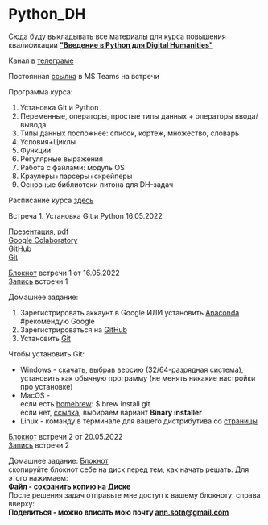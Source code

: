 # Python_DH

Сюда буду выкладывать все материалы для курса повышения квалификации [**"Введение в Python для Digital Humanities"**](https://www.hse.ru/edu/dpo/473204831)

Канал в [телеграме](https://t.me/pythonhse)

Постоянная [ссылка](https://teams.microsoft.com/l/meetup-join/19%3aX-fzX3OBi0y4JXkeqiIdlxMGbh0pc_4LJuy0AKLitIw1%40thread.tacv2/1652513895774?context=%7b%22Tid%22%3a%2221f26c24-0793-4b07-a73d-563cd2ec235f%22%2c%22Oid%22%3a%226c586e17-eb16-4201-bc5d-f272a52a09cd%22%7d) в MS Teams на встречи

Программа курса: 
1. Установка Git и Python
2. Переменные, операторы, простые типы данных + операторы ввода/вывода
3. Типы данных посложнее: список, кортеж, множество, словарь
4. Условия+Циклы
5. Функции
6. Регулярные выражения
7. Работа с файлами: модуль OS
8. Краулеры+парсеры+скрейперы
9. Основные библиотеки питона для DH-задач

Расписание курса [здесь](https://github.com/AnnSenina/Python_DH/blob/main/Расписание%20курса)

Встреча 1. Установка Git и Python 16.05.2022

[Презентация](https://www.canva.com/design/DAE884hS7do/wmu1YZ3ahhPch0hxOfxhug/view?utm_content=DAE884hS7do&utm_campaign=designshare&utm_medium=link2&utm_source=sharebutton), [pdf](https://github.com/AnnSenina/Python_DH/blob/main/Python%20%D0%B4%D0%BB%D1%8F%20DH.pdf)  
[Google Colaboratory](https://colab.research.google.com/?hl=ru-RU)  
[GitHub](https://github.com/AnnSenina/Python_DH)  
[Git](https://git-scm.com/downloads)

[Блокнот](https://colab.research.google.com/drive/1skt9dR_kvHJ7ePZjy61pZgFMBIooQvlv?usp=sharing) встречи 1 от 16.05.2022  
[Запись](https://eduhseru.sharepoint.com/sites/DataCulture/Shared%20Documents/%D0%98%D0%A1%D0%A2%D0%A0_1_3/Recordings/%D0%A1%D0%B5%D0%BC%D0%B8%D0%BD%D0%B0%D1%80%D1%8B%201%20%D0%BA%D1%83%D1%80%D1%81%201_3-20220514_130942-%D0%97%D0%B0%D0%BF%D0%B8%D1%81%D1%8C%20%D1%81%D0%BE%D0%B1%D1%80%D0%B0%D0%BD%D0%B8%D1%8F.mp4?web=1) встречи 1

Домашнее задание:
1. Зарегистрировать аккаунт в Google ИЛИ установить [Anaconda](https://www.anaconda.com) #рекомендую Google
2. Зарегистрироваться на [GitHub](https://github.com/AnnSenina/Python_DH)
3. Установить [Git](https://git-scm.com/downloads)

Чтобы установить Git:  
- Windows - [скачать](https://git-scm.com/download/win), выбрав версию (32/64-разрядная система), установить как обычную программу (не менять никакие настройки про установке)  
- MacOS -  
если есть [homebrew](https://brew.sh): $ brew install git  
если нет, [ссылка](https://git-scm.com/download/mac), выбираем вариант **Binary installer**  
- Linux - команду в терминале для вашего дистрибутива со [страницы](https://git-scm.com/download/linux)  

[Блокнот](https://colab.research.google.com/drive/1OHTTz8-7dvoZH21eeO2rwcRe53qTmzBw?usp=sharing) встречи 2 от 20.05.2022  
[Запись](https://eduhseru.sharepoint.com/sites/PythonDigitalHumanities/Shared%20Documents/General/Recordings/General-20220520_210001-%D0%97%D0%B0%D0%BF%D0%B8%D1%81%D1%8C%20%D1%81%D0%BE%D0%B1%D1%80%D0%B0%D0%BD%D0%B8%D1%8F.mp4?web=1) встречи 2

Домашнее задание:
[Блокнот](https://colab.research.google.com/drive/14IlLXbowiEGT5X9npAdjjmfyCfOtWw_P?usp=sharing)  
скопируйте блокнот себе на диск перед тем, как начать решать. Для этого нажимаем:  
**Файл - сохранить копию на Диске**  
После решения задач отправьте мне доступ к вашему блокноту: справа вверху:  
**Поделиться - можно вписать мою почту ann.sotn@gmail.com**



